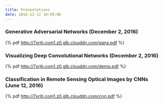 ```yaml
---
title: Presentations
date: 2016-12-12 10:59:06
---
```



### Generative Adversarial Networks (December 2, 2016)
{% pdf http://7xritj.com1.z0.glb.clouddn.com/gans.pdf %}

### Visualizing Deep Convolutional Networks (December 2, 2016)
{% pdf http://7xritj.com1.z0.glb.clouddn.com/demo.pdf %}

### Classification in Remote Sensing Optical Images by CNNs (June 12, 2016)
{% pdf http://7xritj.com1.z0.glb.clouddn.com/cnn.pdf %}
